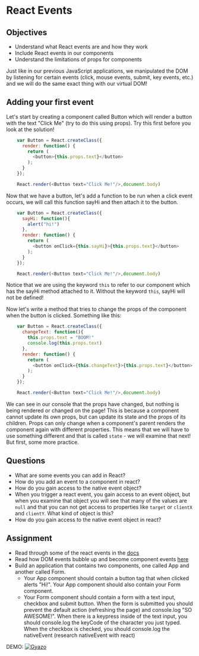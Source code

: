 # React Events

## Objectives

- Understand what React events are and how they work
- Include React events in our components
- Understand the limitations of props for components 

Just like in our previous JavaScript applications, we manipulated the DOM by listening for certain events (click, mouse events, submit, key events, etc.) and we will do the same exact thing with our virtual DOM!

## Adding your first event

Let's start by creating a component called Button which will render a button with the text "Click Me" (try to do this using props). Try this first before you look at the solution!

```js
    var Button = React.createClass({
      render: function() {
        return (
          <button>{this.props.text}</button>
        );
      }
    });

    React.render(<Button text="Click Me!"/>,document.body)
```

Now that we have a button, let's add a function to be run when a click event occurs, we will call this function sayHi and then attach it to the button.

```js
    var Button = React.createClass({
      sayHi: function(){
        alert("hi!")
      },
      render: function() {
        return (
          <button onClick={this.sayHi}>{this.props.text}</button>
        );
      }
    });

    React.render(<Button text="Click Me!"/>,document.body)
```

Notice that we are using the keyword `this` to refer to our component which has the sayHi method attached to it. Without the keyword `this`, sayHi will not be defined!

Now let's write a method that tries to change the props of the component when the button is clicked. Something like this:

```js
    var Button = React.createClass({
      changeText: function(){
        this.props.text = "BOOM!"
        console.log(this.props.text)
      },
      render: function() {
        return (
          <button onClick={this.changeText}>{this.props.text}</button>
        );
      }
    });

    React.render(<Button text="Click Me!"/>,document.body)
```

We can see in our console that the props have changed, but nothing is being rendered or changed on the page! This is because a component cannot update its own props, but can update its state and the props of its children. Props can only change when a component's parent renders the component again with different properties. This means that we will have to use something different and that is called `state` - we will examine that next! But first, some more practice.

## Questions 

* What are some events you can add in React?
* How do you add an event to a component in react?
* How do you gain access to the native event object?
* When you trigger a react event, you gain access to an event object, but when you examine that object you will see that many of the values are `null` and that you can not get access to properties like `target` or `clientX` and `clientY`. What kind of object is this? 
* How do you gain access to the native event object in react?

## Assignment

* Read through some of the react events in the [docs](https://facebook.github.io/react/docs/events.html)
* Read how DOM events bubble up and become component events [here](http://www.newmediacampaigns.com/blog/react-bubble-events) 
* Build an application that contains two components, one called App and another called Form. 
    * Your App component should contain a button tag that when clicked alerts "Hi!". Your App component should also contain your Form component.
    * Your Form component should contain a form with a text input, checkbox and submit button. When the form is submitted you should prevent the default action (refreshing the page) and console.log "SO AWESOME!". When there is a keypress inside of the text input, you should console.log the keyCode of the character you just typed. When the checkbox is checked, you should console.log the nativeEvent (research nativeEvent with react)
    
DEMO: [![Gyazo](https://i.gyazo.com/9719b8b5250297696ed8610863560318.gif)](https://gyazo.com/9719b8b5250297696ed8610863560318)


